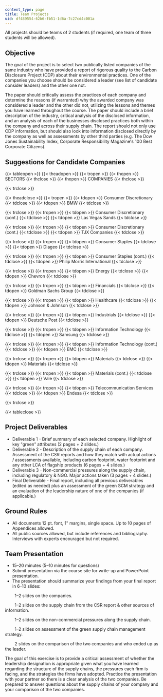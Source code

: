 ```yaml
---
content_type: page
title: Team Projects
uid: df489554-62b6-fb51-1d6a-7c27cd4c001a
---
```


All projects should be teams of 2 students (if required, one team of three students will be allowed).

Objective
---------

The goal of the project is to select two publically listed companies of the same industry who have provided a report of rigorous quality to the Carbon Disclosure Project (CDP) about their environmental practices. One of the companies you choose should be considered a leader (see list of candidate consider leaders) and the other one not.

The paper should critically assess the practices of each company and determine the reasons (if warranted) why the awarded company was considered a leader and the other did not, utilizing the lessons and themes you have learned throughout the course. The paper should include a brief description of the industry, critical analysis of the disclosed information, and an analysis of each of the businesses disclosed practices both within the company and across their supply chain. The report should not only use CDP information, but should also look into information disclosed directly by the company as well as assessments by other third parties (e.g. The Dow Jones Sustainability Index, Corporate Responsibility Magazine's 100 Best Corporate Citizens).

Suggestions for Candidate Companies
-----------------------------------

{{< tableopen >}}
{{< theadopen >}}
{{< tropen >}}
{{< thopen >}}
SECTORS
{{< thclose >}}
{{< thopen >}}
COMPANIES
{{< thclose >}}

{{< trclose >}}

{{< theadclose >}}
{{< tropen >}}
{{< tdopen >}}
Consumer Discretionary
{{< tdclose >}}
{{< tdopen >}}
BMW
{{< tdclose >}}

{{< trclose >}}
{{< tropen >}}
{{< tdopen >}}
Consumer Discretionary (cont.)
{{< tdclose >}}
{{< tdopen >}}
Las Vegas Sands
{{< tdclose >}}

{{< trclose >}}
{{< tropen >}}
{{< tdopen >}}
Consumer Discretionary (cont.)
{{< tdclose >}}
{{< tdopen >}}
TJX Companies
{{< tdclose >}}

{{< trclose >}}
{{< tropen >}}
{{< tdopen >}}
Consumer Staples
{{< tdclose >}}
{{< tdopen >}}
Diageo
{{< tdclose >}}

{{< trclose >}}
{{< tropen >}}
{{< tdopen >}}
Consumer Staples (cont.)
{{< tdclose >}}
{{< tdopen >}}
Philip Morris International
{{< tdclose >}}

{{< trclose >}}
{{< tropen >}}
{{< tdopen >}}
Energy
{{< tdclose >}}
{{< tdopen >}}
Chevron
{{< tdclose >}}

{{< trclose >}}
{{< tropen >}}
{{< tdopen >}}
Financials
{{< tdclose >}}
{{< tdopen >}}
Goldman Sachs Group
{{< tdclose >}}

{{< trclose >}}
{{< tropen >}}
{{< tdopen >}}
Healthcare
{{< tdclose >}}
{{< tdopen >}}
Johnson & Johnson
{{< tdclose >}}

{{< trclose >}}
{{< tropen >}}
{{< tdopen >}}
Industrials
{{< tdclose >}}
{{< tdopen >}}
Deutsche Post
{{< tdclose >}}

{{< trclose >}}
{{< tropen >}}
{{< tdopen >}}
Information Technology
{{< tdclose >}}
{{< tdopen >}}
Samsung
{{< tdclose >}}

{{< trclose >}}
{{< tropen >}}
{{< tdopen >}}
Information Technology (cont.)
{{< tdclose >}}
{{< tdopen >}}
EMC
{{< tdclose >}}

{{< trclose >}}
{{< tropen >}}
{{< tdopen >}}
Materials
{{< tdclose >}}
{{< tdopen >}}
Materials
{{< tdclose >}}

{{< trclose >}}
{{< tropen >}}
{{< tdopen >}}
Materials (cont.)
{{< tdclose >}}
{{< tdopen >}}
Vale
{{< tdclose >}}

{{< trclose >}}
{{< tropen >}}
{{< tdopen >}}
Telecommunication Services
{{< tdclose >}}
{{< tdopen >}}
Endesa
{{< tdclose >}}

{{< trclose >}}

{{< tableclose >}}

Project Deliverables
--------------------

*   Deliverable 1 - Brief summary of each selected company. Highlight of key "green" attributes (2 pages + 2 slides.)
*   Deliverable 2 - Description of the supply chain of each company. Assessment of the CSR reports and how they match with actual actions / assessments available, including carbon footprint, water footprint and any other LCA of flagship products (6 pages + 4 slides.)
*   Deliverable 3 - Non-commercial pressures along the supply chain, including regulatory & NGO. Major actions taken (3 pages + 4 slides.)
*   Final Deliverable - Final report, including all previous deliverables (edited as needed) plus an assessment of the green SCM strategy and an evaluation of the leadership nature of one of the companies (if applicable.)

Ground Rules
------------

*   All documents 12 pt. font, 1" margins, single space. Up to 10 pages of Appendices allowed.
*   All public sources allowed, but include references and bibliography. Interviews with experts encouraged but not required.

Team Presentation
-----------------

*   15–20 minutes (5–10 minutes for questions)
*   Submit presentation via the course site for write-up and PowerPoint presentation.
*   The presentation should summarize your findings from your final report in 6–10 slides:

        1–2 slides on the companies.

        1–2 slides on the supply chain from the CSR report & other sources of information.

        1–2 slides on the non-commercial pressures along the supply chain.

        1–2 slides on assessment of the green supply chain management strategy.

        2 slides on the comparison of the two companies and who ended up as the leader.

The goal of this exercise is to provide a critical assessment of whether the leadership designation is appropriate given what you have learned regarding the structure of the supply chains, the pressures each firm is facing, and the strategies the firms have adopted. Practice the presentation with your partner so there is a clear analysis of the two companies. Be prepared to answer questions about the supply chains of your company and your comparison of the two companies.
